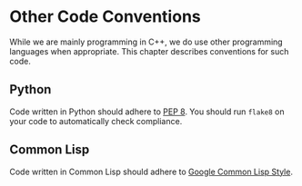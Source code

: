 # Other Code Conventions

While we are mainly programming in C++, we do use other programming languages
when appropriate. This chapter describes conventions for such code.

## Python

Code written in Python should adhere to
[PEP 8](https://www.python.org/dev/peps/pep-0008/). You should run `flake8` on
your code to automatically check compliance.

## Common Lisp

Code written in Common Lisp should adhere to
[Google Common Lisp Style](https://google.github.io/styleguide/lispguide.xml).
